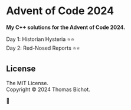 # Advent of Code 2024
<b> My C++ solutions for the Advent of Code 2024. </b>

Day 1: Historian Hysteria ⭐⭐  
Day 2: Red-Nosed Reports ⭐⭐

## License 
The MIT License.  
Copyright © 2024 Thomas Bichot.

🎄